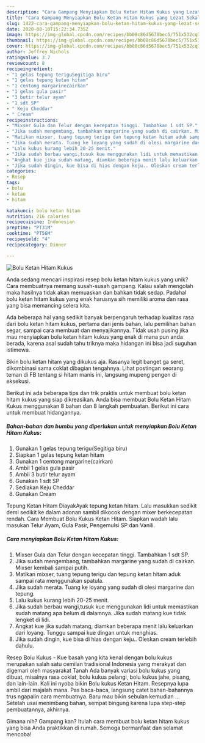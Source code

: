 ```yaml
---
description: "Cara Gampang Menyiapkan Bolu Ketan Hitam Kukus yang Lezat Sekali"
title: "Cara Gampang Menyiapkan Bolu Ketan Hitam Kukus yang Lezat Sekali"
slug: 1422-cara-gampang-menyiapkan-bolu-ketan-hitam-kukus-yang-lezat-sekali
date: 2020-08-10T15:22:34.735Z
image: https://img-global.cpcdn.com/recipes/bb08c86d5670bec5/751x532cq70/bolu-ketan-hitam-kukus-foto-resep-utama.jpg
thumbnail: https://img-global.cpcdn.com/recipes/bb08c86d5670bec5/751x532cq70/bolu-ketan-hitam-kukus-foto-resep-utama.jpg
cover: https://img-global.cpcdn.com/recipes/bb08c86d5670bec5/751x532cq70/bolu-ketan-hitam-kukus-foto-resep-utama.jpg
author: Jeffrey Nichols
ratingvalue: 3.7
reviewcount: 8
recipeingredient:
- "1 gelas tepung teriguSegitiga biru"
- "1 gelas tepung ketan hitam"
- "1 centong margarinecairkan"
- "1 gelas gula pasir"
- "3 butir telur ayam"
- "1 sdt SP"
- " Keju Cheddar"
- " Cream"
recipeinstructions:
- "Mixser Gula dan Telur dengan kecepatan tinggi. Tambahkan 1 sdt SP."
- "Jika sudah mengembang, tambahkan margarine yang sudah di cairkan. Mixser kembali sampai putih."
- "Matikan mixser, tuang tepung terigu dan tepung ketan hitam aduk sampai rata menggunakan spatula."
- "Jika sudah merata. Tuang ke loyang yang sudah di olesi margarine dan tepung."
- "Lalu kukus kurang lebih 20-25 menit."
- "Jika sudah berbau wangi,tusuk kue menggunakan lidi untuk memastikan sudah matang apa belum di dalamnya. Jika sudah matang kue tidak lengket di lidi."
- "Angkat kue jika sudah matang, diamkan beberapa menit lalu keluarkan dari loyang. Tunggu sampai kue dingan untuk menghias."
- "Jika sudah dingin, kue bisa di hias dengan keju.. Oleskan cream terlebih dahulu."
categories:
- Resep
tags:
- bolu
- ketan
- hitam

katakunci: bolu ketan hitam 
nutrition: 216 calories
recipecuisine: Indonesian
preptime: "PT31M"
cooktime: "PT56M"
recipeyield: "4"
recipecategory: Dinner

---
```



![Bolu Ketan Hitam Kukus](https://img-global.cpcdn.com/recipes/bb08c86d5670bec5/751x532cq70/bolu-ketan-hitam-kukus-foto-resep-utama.jpg)

Anda sedang mencari inspirasi resep bolu ketan hitam kukus yang unik? Cara membuatnya memang susah-susah gampang. Kalau salah mengolah maka hasilnya tidak akan memuaskan dan bahkan tidak sedap. Padahal bolu ketan hitam kukus yang enak harusnya sih memiliki aroma dan rasa yang bisa memancing selera kita.

Ada beberapa hal yang sedikit banyak berpengaruh terhadap kualitas rasa dari bolu ketan hitam kukus, pertama dari jenis bahan, lalu pemilihan bahan segar, sampai cara membuat dan menyajikannya. Tidak usah pusing jika mau menyiapkan bolu ketan hitam kukus yang enak di mana pun anda berada, karena asal sudah tahu triknya maka hidangan ini bisa jadi suguhan istimewa.

Bikin bolu ketan hitam yang dikukus aja. Rasanya legit banget ga seret, dikombinasi sama coklat dibagian tengahnya. Lihat postingan seorang teman di FB tentang si hitam manis ini, langsung mupeng pengen di eksekusi.


Berikut ini ada beberapa tips dan trik praktis untuk membuat bolu ketan hitam kukus yang siap dikreasikan. Anda bisa membuat Bolu Ketan Hitam Kukus menggunakan 8 bahan dan 8 langkah pembuatan. Berikut ini cara untuk membuat hidangannya.

<!--inarticleads1-->

##### Bahan-bahan dan bumbu yang diperlukan untuk menyiapkan Bolu Ketan Hitam Kukus:

1. Gunakan 1 gelas tepung terigu(Segitiga biru)
1. Siapkan 1 gelas tepung ketan hitam
1. Gunakan 1 centong margarine(cairkan)
1. Ambil 1 gelas gula pasir
1. Ambil 3 butir telur ayam
1. Gunakan 1 sdt SP
1. Sediakan  Keju Cheddar
1. Gunakan  Cream


Tepung Ketan Hitam DiayakAyak tepung ketan hitam. Lalu masukkan sedikit demi sedikit ke dalam adonan sambil dikocok dengan mixer berkecepatan rendah. Cara Membuat Bolu Kukus Ketan Hitam. Siapkan wadah lalu masukan Telur Ayam, Gula Pasir, Pengemulsi SP dan Vanili. 

<!--inarticleads2-->

##### Cara menyiapkan Bolu Ketan Hitam Kukus:

1. Mixser Gula dan Telur dengan kecepatan tinggi. Tambahkan 1 sdt SP.
1. Jika sudah mengembang, tambahkan margarine yang sudah di cairkan. Mixser kembali sampai putih.
1. Matikan mixser, tuang tepung terigu dan tepung ketan hitam aduk sampai rata menggunakan spatula.
1. Jika sudah merata. Tuang ke loyang yang sudah di olesi margarine dan tepung.
1. Lalu kukus kurang lebih 20-25 menit.
1. Jika sudah berbau wangi,tusuk kue menggunakan lidi untuk memastikan sudah matang apa belum di dalamnya. Jika sudah matang kue tidak lengket di lidi.
1. Angkat kue jika sudah matang, diamkan beberapa menit lalu keluarkan dari loyang. Tunggu sampai kue dingan untuk menghias.
1. Jika sudah dingin, kue bisa di hias dengan keju.. Oleskan cream terlebih dahulu.


Resep Bolu Kukus - Kue basah yang kita kenal dengan bolu kukus merupakan salah satu cemilan tradisional Indonesia yang merakyat dan digemari oleh masyarakat Tanah Ada banyak variasi bolu kukus yang dibuat, misalnya rasa coklat, bolu kukus pelangi, bolu kukus jahe, pisang, dan lain-lain. Kali ini nyoba bikin Bolu kukus Ketan Hitam. Resepnya lupa ambil dari majalah mana. Pas baca-baca, langsung catet bahan-bahannya trus ngapalin cara membuatnya. Baru mau bikin sebulan kemudian … Setelah usai menimbang bahan, sempat bingung karena lupa step-step pembuatannya, akhirnya. 

Gimana nih? Gampang kan? Itulah cara membuat bolu ketan hitam kukus yang bisa Anda praktikkan di rumah. Semoga bermanfaat dan selamat mencoba!
